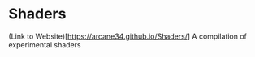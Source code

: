 # Shaders
(Link to Website)[https://arcane34.github.io/Shaders/]
A compilation of experimental shaders
